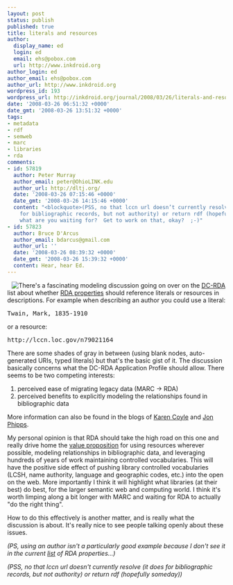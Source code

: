```yaml
---
layout: post
status: publish
published: true
title: literals and resources
author:
  display_name: ed
  login: ed
  email: ehs@pobox.com
  url: http://www.inkdroid.org
author_login: ed
author_email: ehs@pobox.com
author_url: http://www.inkdroid.org
wordpress_id: 193
wordpress_url: http://inkdroid.org/journal/2008/03/26/literals-and-resources/
date: '2008-03-26 06:51:32 +0000'
date_gmt: '2008-03-26 13:51:32 +0000'
tags:
- metadata
- rdf
- semweb
- marc
- libraries
- rda
comments:
- id: 57819
  author: Peter Murray
  author_email: peter@OhioLINK.edu
  author_url: http://dltj.org/
  date: '2008-03-26 07:15:46 +0000'
  date_gmt: '2008-03-26 14:15:46 +0000'
  content: "<blockquote>(PSS, no that lccn url doesn’t currently resolve (it does
    for bibliographic records, but not authority) or return rdf (hopefully someday))</blockquote>\r\n\r\nWell,
    what are you waiting for?  Get to work on that, okay?  ;-)"
- id: 57823
  author: Bruce D'Arcus
  author_email: bdarcus@gmail.com
  author_url: ''
  date: '2008-03-26 08:39:32 +0000'
  date_gmt: '2008-03-26 15:39:32 +0000'
  content: Hear, hear Ed.
---
```


<p><img src="http://inkdroid.org/images/rda.jpg" style="margin-left: 10px; float: left;"/>There's a fascinating modeling discussion going on over on the <a href="http://www.jiscmail.ac.uk/cgi-bin/webadmin?A2=ind0803&L=dc-rda&T=0&F=&S=&P=2694">DC-RDA</a> list about whether <a href="http://docs.google.com/View?docid=dhpg2gtj_54fgnz8rfs">RDA properties</a> should reference literals or resources in descriptions. For example when describing an author you could use a literal:</p>
<pre>
Twain, Mark, 1835-1910
</pre>
<p>or a resource:</p>
<pre>
http://lccn.loc.gov/n79021164
</pre>
<p>There are some shades of gray in between (using blank nodes, auto-generated URIs, typed literals) but that's the basic gist of it. The discussion basically concerns what the DC-RDA Application Profile should allow. There seems to be two competing interests:</p>
<ol>
<li>perceived ease of migrating legacy data (MARC -> RDA)</li>
<li>perceived benefits to explicitly modeling the relationships found in bibliographic data</li>
</ol>
<p>More information can also be found in the blogs of <a href="http://kcoyle.blogspot.com/2008/01/more-on-rda-and-literals.html">Karen Coyle</a> and <a href="http://jonphipps.wordpress.com/2008/03/16/simple-dc-and-rda/">Jon Phipps</a>.</p>
<p>My personal opinion is that RDA should take the high road on this one and really drive home the <a href="http://en.wikipedia.org/wiki/Value_proposition">value proposition</a> for using resources wherever possible, modeling relationships in bibliographic data, and leveraging hundreds of years of work maintaining controlled vocabularies. This will have the positive side effect of pushing library controlled vocabularies (LCSH, name authority, language and geographic codes, etc.) into the open on the web. More importantly I think it will highlight what libraries (at their best) do best, for the larger semantic web and computing world. I think it's worth limping along a bit longer with MARC and waiting for RDA to actually "do the right thing".</p>
<p>How to do this effectively is another matter, and is really what the discussion is about. It's really nice to see people talking openly about these issues.</p>
<p><em>(PS, using an author isn't a particularly good example because I don't see it in the current <a href="http://docs.google.com/View?docid=dhpg2gtj_54fgnz8rfs">list</a> of RDA properties...)</em></p>
<p><em>(PSS, no that lccn url doesn't currently resolve (it does for bibliographic records, but not authority) or return rdf (hopefully someday))</em></p>
